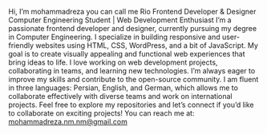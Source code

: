 Hi, I’m mohammadreza 
you can call me Rio
Frontend Developer & Designer
Computer Engineering Student | Web Development Enthusiast
I’m a passionate frontend developer and designer, currently pursuing my degree in Computer Engineering. 
I specialize in building responsive and user-friendly websites using HTML, CSS, WordPress, and a bit of JavaScript. 
My goal is to create visually appealing and functional web experiences that bring ideas to life.
I love working on web development projects, collaborating in teams, and learning new technologies. 
I’m always eager to improve my skills and contribute to the open-source community.
I am fluent in three languages: Persian, English, and German, which allows me to collaborate effectively with diverse teams and work on international projects.
Feel free to explore my repositories and let’s connect if you’d like to collaborate on exciting projects!
You can reach me at: mohammadreza.nm.nm@gmail.com